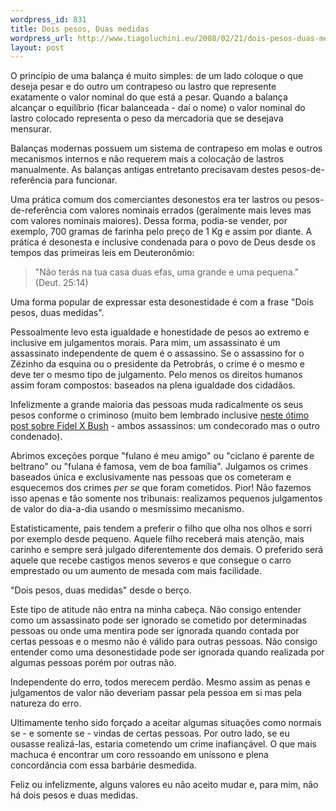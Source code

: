 ```yaml
--- 
wordpress_id: 831
title: Dois pesos, Duas medidas
wordpress_url: http://www.tiagoluchini.eu/2008/02/21/dois-pesos-duas-medidas/
layout: post
---
```

O princípio de uma balança é muito simples: de um lado coloque o que deseja pesar e do outro um contrapeso ou lastro que represente exatamente o valor nominal do que está a pesar. Quando a balança alcançar o equilíbrio (ficar balanceada - daí o nome) o valor nominal do lastro colocado representa o peso da mercadoria que se desejava mensurar.

Balanças modernas possuem um sistema de contrapeso em molas e outros mecanismos internos e não requerem mais a colocação de lastros manualmente. As balanças antigas entretanto precisavam destes pesos-de-referência para funcionar.

Uma prática comum dos comerciantes desonestos era ter lastros ou pesos-de-referência com valores nominais errados (geralmente mais leves mas com valores nominais maiores). Dessa forma, podia-se vender, por exemplo, 700 gramas de farinha pelo preço de 1 Kg e assim por diante. A prática é desonesta e inclusive condenada para o povo de Deus desde os tempos das primeiras leis em Deuteronômio:
<blockquote>"Não terás na tua casa duas efas, uma grande e uma pequena." (Deut. 25:14)</blockquote>
Uma forma popular de expressar esta desonestidade é com a frase "Dois pesos, duas medidas".

Pessoalmente levo esta igualdade e honestidade de pesos ao extremo e inclusive em julgamentos morais. Para mim, um assassinato é um assassinato independente de quem é o assassino. Se o assassino for o Zézinho da esquina ou o presidente da Petrobrás, o crime é o mesmo e deve ter o mesmo tipo de julgamento. Pelo menos os direitos humanos assim foram compostos: baseados na plena igualdade dos cidadãos.

Infelizmente a grande maioria das pessoas muda radicalmente os seus pesos conforme o criminoso (muito bem lembrado inclusive <a href="http://lilinatocadocoelho.blogspot.com/2008/02/justificativas.html" target="_blank">neste ótimo post sobre Fidel X Bush</a> - ambos assassinos: um condecorado mas o outro condenado).

Abrimos exceções porque "fulano é meu amigo" ou "ciclano é parente de beltrano" ou "fulana é famosa, vem de boa família". Julgamos os crimes baseados única e exclusivamente nas pessoas que os cometeram e esquecemos dos crimes <em>per se</em> que foram cometidos. Pior! Não fazemos isso apenas e tão somente nos tribunais: realizamos pequenos julgamentos de valor do dia-a-dia usando o mesmíssimo mecanismo.

Estatisticamente, pais tendem a preferir o filho que olha nos olhos e sorri por exemplo desde pequeno. Aquele filho receberá mais atenção, mais carinho e sempre será julgado diferentemente dos demais. O preferido será aquele que recebe castigos menos severos e que consegue o carro emprestado ou um aumento de mesada com mais facilidade.

"Dois pesos, duas medidas" desde o berço.

Este tipo de atitude não entra na minha cabeça. Não consigo entender como um assassinato pode ser ignorado se cometido por determinadas pessoas ou onde uma mentira pode ser ignorada quando contada por certas pessoas e o mesmo não é válido para outras pessoas. Não consigo entender como uma desonestidade pode ser ignorada quando realizada por algumas pessoas porém por outras não.

Independente do erro, todos merecem perdão. Mesmo assim as penas e julgamentos de valor não deveriam passar pela pessoa em si mas pela natureza do erro.

Ultimamente tenho sido forçado a aceitar algumas situações como normais se - e somente se - vindas de certas pessoas. Por outro lado, se eu ousasse realizá-las, estaria cometendo um crime inafiançável. O que mais machuca é encontrar um coro ressoando em uníssono e plena concordância com essa barbárie desmedida.

Feliz ou infelizmente, alguns valores eu não aceito mudar e, para mim, não há dois pesos e duas medidas.

